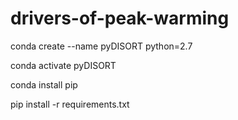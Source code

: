 # drivers-of-peak-warming

conda create --name pyDISORT python=2.7

conda activate pyDISORT

conda install pip

pip install -r requirements.txt
